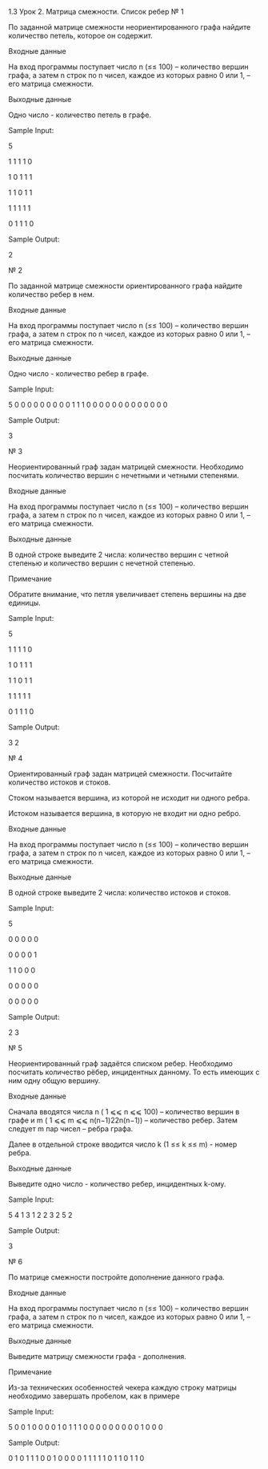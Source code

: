 1.3 Урок 2. Матрица смежности. Список ребер
№ 1


По заданной матрице смежности неориентированного графа найдите количество петель, которое он содержит.

Входные данные

На вход программы поступает число n (≤≤ 100) – количество вершин графа, а затем n строк по n чисел, каждое из которых равно 0 или 1, – его матрица смежности.

Выходные данные

Одно число - количество петель в графе.

Sample Input:

5

1 1 1 1 0

1 0 1 1 1

1 1 0 1 1

1 1 1 1 1

0 1 1 1 0

Sample Output:

2


№ 2



По заданной матрице смежности ориентированного графа найдите количество ребер в нем.

Входные данные

На вход программы поступает число n (≤≤ 100) – количество вершин графа, а затем n строк по n чисел, каждое из которых равно 0 или 1, – его матрица смежности.

Выходные данные

Одно число - количество ребер в графе.

Sample Input:

5
0 0 0 0 0 
0 0 0 0 1 
1 1 0 0 0 
0 0 0 0 0 
0 0 0 0 0 

Sample Output:

3


№ 3


Неориентированный граф задан матрицей смежности. Необходимо посчитать количество вершин с нечетными и четными степенями.

Входные данные

На вход программы поступает число n (≤≤ 100) – количество вершин графа, а затем n строк по n чисел, каждое из которых равно 0 или 1, – его матрица смежности.

Выходные данные

В одной строке выведите 2 числа: количество вершин с четной степенью и количество вершин с нечетной степенью.

Примечание

Обратите внимание, что петля увеличивает степень вершины на две единицы.

Sample Input:

5

1 1 1 1 0

1 0 1 1 1

1 1 0 1 1

1 1 1 1 1

0 1 1 1 0

Sample Output:

3 2


№ 4



Ориентированный граф задан матрицей смежности. Посчитайте количество истоков и стоков.

Стоком называется вершина, из которой не исходит ни одного ребра.

Истоком называется вершина, в которую не входит ни одно ребро.

Входные данные

На вход программы поступает число n (≤≤ 100) – количество вершин графа, а затем n строк по n чисел, каждое из которых равно 0 или 1, – его матрица смежности.

Выходные данные

В одной строке выведите 2 числа: количество истоков и стоков.

Sample Input:

5

0 0 0 0 0

0 0 0 0 1

1 1 0 0 0

0 0 0 0 0

0 0 0 0 0

Sample Output:

2 3


№ 5



Неориентированный граф задаётся списком ребер. Необходимо посчитать количество рёбер, инцидентных данному. То есть имеющих с ним одну общую вершину.

Входные данные

Сначала вводятся числа n ( 1 ⩽⩽ n ⩽⩽ 100) – количество вершин в графе и m ( 1 ⩽⩽ m ⩽⩽ n(n−1)22n(n−1)​) – количество ребер. Затем следует m пар чисел – ребра графа.

Далее в отдельной строке вводится число k (1 ≤≤ k ≤≤ m) - номер ребра.

Выходные данные

Выведите одно число - количество ребер, инцидентных k-ому.

Sample Input:

5 4
1 3
1 2
2 3
2 5
2

Sample Output:

3


№ 6


По матрице смежности постройте дополнение данного графа.

Входные данные

На вход программы поступает число n (≤≤ 100) – количество вершин графа, а затем n строк по n чисел, каждое из которых равно 0 или 1, – его матрица смежности.

Выходные данные

Выведите матрицу смежности графа - дополнения.

Примечание

Из-за технических особенностей чекера каждую строку матрицы необходимо завершать пробелом, как в примере

Sample Input:

5
0 0 1 0 0
0 0 1 0 1
1 1 0 0 0
0 0 0 0 0
0 1 0 0 0

Sample Output:

0 1 0 1 1 
1 0 0 1 0 
0 0 0 1 1 
1 1 1 0 1 
1 0 1 1 0 

